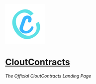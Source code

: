![CCLOGO](https://raw.githubusercontent.com/CloutContracts/cloutcontracts.github.io/main/assets/images/c-128x128.png)

# [CloutContracts](https://cloutcontracts.github.io)

*The Official CloutContracts Landing Page*
